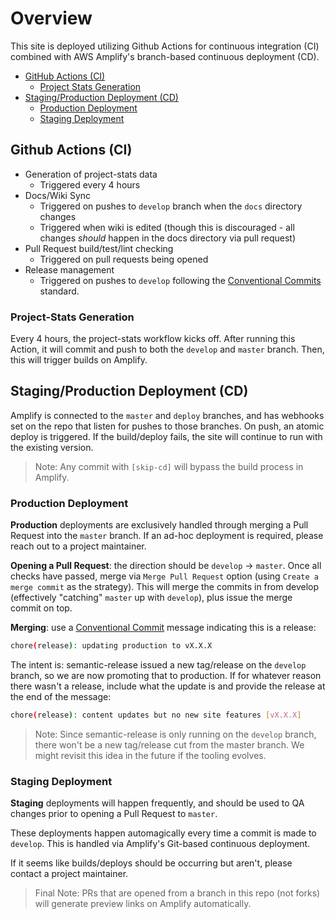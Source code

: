 # Overview

This site is deployed utilizing Github Actions for continuous integration (CI) combined with AWS Amplify's branch-based continuous deployment (CD).

* [GitHub Actions (CI)](https://github.com/newrelic/opensource-website/wiki/Build-and-Deploy#github-actions-ci)
  * [Project Stats Generation](https://github.com/newrelic/opensource-website/wiki/Build-and-Deploy#project-stats-generation)
* [Staging/Production Deployment (CD)](https://github.com/newrelic/opensource-website/wiki/Build-and-Deploy#stagingproduction-deployment-cd)
  * [Production Deployment](https://github.com/newrelic/opensource-website/wiki/Build-and-Deploy#production-deployment)
  * [Staging Deployment](https://github.com/newrelic/opensource-website/wiki/Build-and-Deploy#staging-deployment)

## Github Actions (CI)

* Generation of project-stats data
  * Triggered every 4 hours
* Docs/Wiki Sync
  * Triggered on pushes to `develop` branch when the `docs` directory changes
  * Triggered when wiki is edited (though this is discouraged - all changes _should_ happen in the docs directory via pull request)
* Pull Request build/test/lint checking
  * Triggered on pull requests being opened
* Release management
  * Triggered on pushes to `develop` following the [Conventional Commits](https://www.conventionalcommits.org/en/v1.0.0/) standard.

### Project-Stats Generation

Every 4 hours, the project-stats workflow kicks off. After running this Action, it will commit and push to both the `develop` and `master` branch. Then, this will trigger builds on Amplify.

## Staging/Production Deployment (CD)

Amplify is connected to the `master` and `deploy` branches, and has webhooks set on the repo that listen for pushes to those branches. On push, an atomic deploy is triggered. If the build/deploy fails, the site will continue to run with the existing version.

> Note: Any commit with `[skip-cd]` will bypass the build process in Amplify.

### Production Deployment

**Production** deployments are exclusively handled through merging a Pull Request into the `master` branch. If an ad-hoc deployment is required, please reach out to a project maintainer.

**Opening a Pull Request**: the direction should be `develop` -> `master`. Once all checks have passed, merge via `Merge Pull Request` option (using `Create a merge commit` as the strategy). This will merge the commits in from develop (effectively "catching" `master` up with `develop`), plus issue the merge commit on top.

**Merging**: use a [Conventional Commit](https://www.conventionalcommits.org/en/v1.0.0/) message indicating this is a release:

```sh
chore(release): updating production to vX.X.X
```

The intent is: semantic-release issued a new tag/release on the `develop` branch, so we are now promoting that to production. If for whatever reason there wasn't a release, include what the update is and provide the release at the end of the message:

```sh
chore(release): content updates but no new site features [vX.X.X]
```

> Note: Since semantic-release is only running on the `develop` branch, there won't be a new tag/release cut from the master branch. We might revisit this idea in the future if the tooling evolves.

### Staging Deployment

**Staging** deployments will happen frequently, and should be used to QA changes prior to opening a Pull Request to `master`.

These deployments happen automagically every time a commit is made to `develop`. This is handled via Amplify's Git-based continuous deployment.

If it seems like builds/deploys should be occurring but aren't, please contact a project maintainer.

> Final Note: PRs that are opened from a branch in this repo (not forks) will generate preview links on Amplify automatically.
